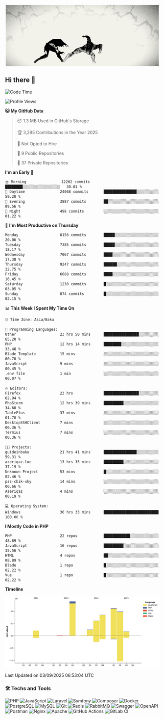 <!--WALLPAPER-->
<p align='center'>
  <img src='assets/wallpapers/19.gif' alt='Banner'>
</p>
<!--/WALLPAPER-->

## Hi there 👋

<!--START_SECTION:waka-->
![Code Time](http://img.shields.io/badge/Code%20Time-218%20hrs%206%20mins-blue)

![Profile Views](http://img.shields.io/badge/Profile%20Views-0-blue)

**🐱 My GitHub Data** 

> 📦 1.3 MB Used in GitHub's Storage 
 > 
> 🏆 3,295 Contributions in the Year 2025
 > 
> 🚫 Not Opted to Hire
 > 
> 📜 9 Public Repositories 
 > 
> 🔑 37 Private Repositories 
 > 
**I'm an Early 🐤** 

```text
🌞 Morning                12202 commits       ████████░░░░░░░░░░░░░░░░░   30.01 % 
🌆 Daytime                24068 commits       ███████████████░░░░░░░░░░   59.20 % 
🌃 Evening                3887 commits        ██░░░░░░░░░░░░░░░░░░░░░░░   09.56 % 
🌙 Night                  498 commits         ░░░░░░░░░░░░░░░░░░░░░░░░░   01.22 % 
```
📅 **I'm Most Productive on Thursday** 

```text
Monday                   8156 commits        █████░░░░░░░░░░░░░░░░░░░░   20.06 % 
Tuesday                  7385 commits        █████░░░░░░░░░░░░░░░░░░░░   18.17 % 
Wednesday                7067 commits        ████░░░░░░░░░░░░░░░░░░░░░   17.38 % 
Thursday                 9247 commits        ██████░░░░░░░░░░░░░░░░░░░   22.75 % 
Friday                   6688 commits        ████░░░░░░░░░░░░░░░░░░░░░   16.45 % 
Saturday                 1238 commits        █░░░░░░░░░░░░░░░░░░░░░░░░   03.05 % 
Sunday                   874 commits         █░░░░░░░░░░░░░░░░░░░░░░░░   02.15 % 
```


📊 **This Week I Spent My Time On** 

```text
🕑︎ Time Zone: Asia/Baku

💬 Programming Languages: 
Other                    23 hrs 50 mins      ████████████████░░░░░░░░░   65.20 % 
PHP                      12 hrs 14 mins      ████████░░░░░░░░░░░░░░░░░   33.48 % 
Blade Template           15 mins             ░░░░░░░░░░░░░░░░░░░░░░░░░   00.70 % 
JavaScript               9 mins              ░░░░░░░░░░░░░░░░░░░░░░░░░   00.45 % 
.env file                1 min               ░░░░░░░░░░░░░░░░░░░░░░░░░   00.07 % 

🔥 Editors: 
Firefox                  23 hrs              ████████████████░░░░░░░░░   62.94 % 
PhpStorm                 12 hrs 39 mins      █████████░░░░░░░░░░░░░░░░   34.60 % 
TablePlus                37 mins             ░░░░░░░░░░░░░░░░░░░░░░░░░   01.70 % 
DesktopSSHClient         7 mins              ░░░░░░░░░░░░░░░░░░░░░░░░░   00.36 % 
Termius                  7 mins              ░░░░░░░░░░░░░░░░░░░░░░░░░   00.36 % 

🐱‍💻 Projects: 
guideinbaku              21 hrs 41 mins      ███████████████░░░░░░░░░░   59.31 % 
azeriqaz.loc             13 hrs 35 mins      █████████░░░░░░░░░░░░░░░░   37.19 % 
Unknown Project          53 mins             █░░░░░░░░░░░░░░░░░░░░░░░░   02.46 % 
pzz-cbik-xky             14 mins             ░░░░░░░░░░░░░░░░░░░░░░░░░   00.66 % 
Azeriqaz                 4 mins              ░░░░░░░░░░░░░░░░░░░░░░░░░   00.19 % 

💻 Operating System: 
Windows                  36 hrs 33 mins      █████████████████████████   100.00 % 
```

**I Mostly Code in PHP** 

```text
PHP                      22 repos            ████████████░░░░░░░░░░░░░   48.89 % 
JavaScript               16 repos            █████████░░░░░░░░░░░░░░░░   35.56 % 
HTML                     4 repos             ██░░░░░░░░░░░░░░░░░░░░░░░   08.89 % 
Blade                    1 repo              █░░░░░░░░░░░░░░░░░░░░░░░░   02.22 % 
Vue                      1 repo              █░░░░░░░░░░░░░░░░░░░░░░░░   02.22 % 
```



**Timeline**

![Lines of Code chart](https://raw.githubusercontent.com/feridnesibzade/feridnesibzade/main/assets/bar_graph.png)


 Last Updated on 03/09/2025 06:53:04 UTC
<!--END_SECTION:waka-->

### 🛠️ Techs and Tools

![PHP](https://img.shields.io/badge/PHP-777BB4?style=for-the-badge&logo=php&logoColor=white)
![JavaScript](https://img.shields.io/badge/JavaScript-F7DF1E?style=for-the-badge&logo=javascript&logoColor=000)
![Laravel](https://img.shields.io/badge/Laravel-F55247?style=for-the-badge&logo=laravel&logoColor=white)
![Symfony](https://img.shields.io/badge/Symfony-000000?style=for-the-badge&logo=symfony&logoColor=white)
![Composer](https://img.shields.io/badge/Composer-885630?style=for-the-badge&logo=composer&logoColor=white)
![Docker](https://img.shields.io/badge/Docker-2496ED?style=for-the-badge&logo=docker&logoColor=white)
![PostgreSQL](https://img.shields.io/badge/PostgreSQL-4169E1?style=for-the-badge&logo=postgresql&logoColor=white)
![MySQL](https://img.shields.io/badge/MySQL-4479A1?style=for-the-badge&logo=mysql&logoColor=white)
![Git](https://img.shields.io/badge/Git-F05032?style=for-the-badge&logo=git&logoColor=white)
![Redis](https://img.shields.io/badge/Redis-DC382D?style=for-the-badge&logo=redis&logoColor=white)
![RabbitMQ](https://img.shields.io/badge/RabbitMQ-FF6600?style=for-the-badge&logo=rabbitmq&logoColor=white)
![Swagger](https://img.shields.io/badge/Swagger-85EA2D?style=for-the-badge&logo=swagger&logoColor=black)
![OpenAPI](https://img.shields.io/badge/OpenAPI-6BA539?style=for-the-badge&logo=openapiinitiative&logoColor=white)
![Postman](https://img.shields.io/badge/Postman-FF6C37?style=for-the-badge&logo=postman&logoColor=white)
![Nginx](https://img.shields.io/badge/Nginx-009639?style=for-the-badge&logo=nginx&logoColor=white)
![Apache](https://img.shields.io/badge/Apache-D22128?style=for-the-badge&logo=apache&logoColor=white)
![GitHub Actions](https://img.shields.io/badge/GitHub%20Actions-2088FF?style=for-the-badge&logo=githubactions&logoColor=white)
![GitLab CI](https://img.shields.io/badge/GitLab%20CI-FC6D26?style=for-the-badge&logo=gitlab&logoColor=white)

